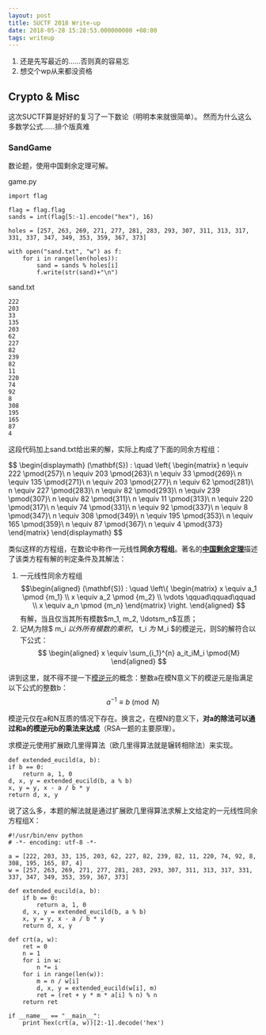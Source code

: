 ```yaml
---
layout: post
title: SUCTF 2018 Write-up
date: 2018-05-28 15:28:53.000000000 +08:00
tags: writeup
---
```


1. 还是先写最近的……否则真的容易忘
2. 想交个wp从来都没资格


## Crypto & Misc
这次SUCTF算是好好的复习了一下数论（明明本来就很简单）。
然而为什么这么多数学公式……排个版真难

### SandGame
数论题，使用中国剩余定理可解。

game.py

    import flag

    flag = flag.flag
    sands = int(flag[5:-1].encode("hex"), 16)

    holes = [257, 263, 269, 271, 277, 281, 283, 293, 307, 311, 313, 317, 331, 337, 347, 349, 353, 359, 367, 373]

    with open("sand.txt", "w") as f:
        for i in range(len(holes)):
            sand = sands % holes[i]
            f.write(str(sand)+"\n")

sand.txt

    222
    203
    33
    135
    203
    62
    227
    82
    239
    82
    11
    220
    74
    92
    8
    308
    195
    165
    87
    4

这段代码加上sand.txt给出来的解，实际上构成了下面的同余方程组：

$$
\begin{displaymath}
(\mathbf{S}) : \quad \left{
\begin{matrix}
    n \equiv 222 \pmod{257}\\
    n \equiv 203 \pmod{263}\\
    n \equiv 33 \pmod{269}\\
    n \equiv 135 \pmod{271}\\
    n \equiv 203 \pmod{277}\\
    n \equiv 62 \pmod{281}\\
    n \equiv 227 \pmod{283}\\
    n \equiv 82 \pmod{293}\\
    n \equiv 239 \pmod{307}\\
    n \equiv 82 \pmod{311}\\
    n \equiv 11 \pmod{313}\\
    n \equiv 220 \pmod{317}\\
    n \equiv 74 \pmod{331}\\
    n \equiv 92 \pmod{337}\\
    n \equiv 8 \pmod{347}\\
    n \equiv 308 \pmod{349}\\
    n \equiv 195 \pmod{353}\\
    n \equiv 165 \pmod{359}\\
    n \equiv 87 \pmod{367}\\
    n \equiv 4 \pmod{373}
\end{matrix}
\end{displaymath}
$$

类似这样的方程组，在数论中称作一元线性**同余方程组**。著名的[**中国剩余定理**](https://zh.wikipedia.org/wiki/%E4%B8%AD%E5%9B%BD%E5%89%A9%E4%BD%99%E5%AE%9A%E7%90%86)描述了该类方程有解的判定条件及其解法：

1. 一元线性同余方程组
$$\begin{aligned}
(\mathbf{S}) : \quad \left\{ \begin{matrix} x \equiv a_1 \pmod {m_1} \\ x \equiv a_2 \pmod {m_2} \\ \vdots \qquad\qquad\qquad \\ x \equiv a_n \pmod {m_n} \end{matrix} \right.
\end{aligned}
$$
有解，当且仅当其所有模数$m_1, m_2, \ldotsm_n$互质；
2. 记$M_i$为除$ m_i $以外所有模数的乘积，$ t_i $为$ M_i $的模逆元，则S的解符合以下公式：\
$$
\begin{aligned}
x \equiv \sum_{i_1}^{n} a_it_iM_i \pmod{M}
\end{aligned}
$$

讲到这里，就不得不提一下[模逆元](https://zh.wikipedia.org/wiki/%E6%A8%A1%E5%8F%8D%E5%85%83%E7%B4%A0)的概念：整数a在模N意义下的模逆元是指满足以下公式的整数b：
$$
a^{-1} \equiv b \pmod{N}
$$

模逆元仅在a和N互质的情况下存在。换言之，在模N的意义下，**对a的除法可以通过和a的模逆元b的乘法来达成**（RSA一题的主要原理）。

求模逆元使用扩展欧几里得算法（欧几里得算法就是辗转相除法）来实现。

    def extended_eucild(a, b):
    if b == 0:
        return a, 1, 0
    d, x, y = extended_eucild(b, a % b)
    x, y = y, x - a / b * y
    return d, x, y

说了这么多，本题的解法就是通过扩展欧几里得算法求解上文给定的一元线性同余方程组X：

    #!/usr/bin/env python
    # -*- encoding: utf-8 -*-

    a = [222, 203, 33, 135, 203, 62, 227, 82, 239, 82, 11, 220, 74, 92, 8, 308, 195, 165, 87, 4]
    w = [257, 263, 269, 271, 277, 281, 283, 293, 307, 311, 313, 317, 331, 337, 347, 349, 353, 359, 367, 373]

    def extended_eucild(a, b):
        if b == 0:
            return a, 1, 0
        d, x, y = extended_eucild(b, a % b)
        x, y = y, x - a / b * y
        return d, x, y

    def crt(a, w):
        ret = 0
        n = 1
        for i in w:
            n *= i
        for i in range(len(w)):
            m = n / w[i]
            d, x, y = extended_eucild(w[i], m)
            ret = (ret + y * m * a[i] % n) % n
        return ret
        
    if __name__ == "__main__":
        print hex(crt(a, w))[2:-1].decode('hex')

